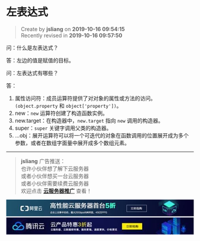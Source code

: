 左表达式
===

> Create by **jsliang** on **2019-10-16 09:54:15**  
> Recently revised in **2019-10-16 09:57:50**

问：什么是左表达式？

答：左边的值是赋值的目标。

问：左表达式有哪些？

答：

1. 属性访问符：成员运算符提供了对对象的属性或方法的访问。`(object.property` 和 `object['property'])`。
2. new：`new` 运算符创建了构造函数实例。
3. new.target：在构造器中，`new.target` 指向 `new` 调用的构造器。
4. super：`super` 关键字调用父类的构造器。
5. ...obj：展开运算符可以将一个可迭代的对象在函数调用的位置展开成为多个参数，或者在数组字面量中展开成多个数组元素。

---

> **jsliang** 广告推送：  
> 也许小伙伴想了解下云服务器  
> 或者小伙伴想买一台云服务器  
> 或者小伙伴需要续费云服务器  
> 欢迎点击 **[云服务器推广](https://github.com/LiangJunrong/document-library/blob/master/other-library/Monologue/%E7%A8%B3%E9%A3%9F%E8%89%B0%E9%9A%BE.md)** 查看！

[![图](../../../../public-repertory/img/z-small-seek-ali-3.jpg)](https://promotion.aliyun.com/ntms/act/qwbk.html?userCode=w7hismrh)
[![图](../../../../public-repertory/img/z-small-seek-tencent-2.jpg)](https://cloud.tencent.com/redirect.php?redirect=1014&cps_key=49f647c99fce1a9f0b4e1eeb1be484c9&from=console)

